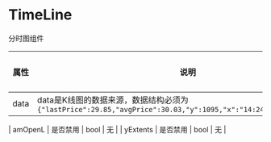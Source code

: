 # TimeLine
分时图组件

| 属性        | 说明                          | 类型            | 默认值         |
| --------- | --------------------------- | ------------- | ----------- |
| data | data是K线图的数据来源，数据结构必须为`{"lastPrice":29.85,"avgPrice":30.03,"y":1095,"x":"14:24","color":"green"}` | array        |  null |

| amOpenL  |  是否禁用                         | 	bool | 无           |
| yExtents  |  是否禁用                         | 	bool | 无           |

